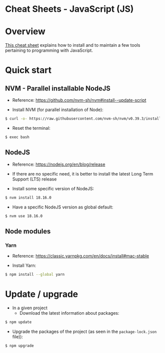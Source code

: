 Cheat Sheets - JavaScript (JS)
==============================

# Overview
[This cheat sheet](https://github.com/data-engineering-helpers/ks-cheat-sheets/blob/main/programming/js-world/README.md)
explains how to install and to maintain a few tools pertaining to
programming with JavaScript.

# Quick start

## NVM - Parallel installable NodeJS
* Reference: https://github.com/nvm-sh/nvm#install--update-script

* Install NVM (for parallel installation of Node):
```bash
$ curl -o- https://raw.githubusercontent.com/nvm-sh/nvm/v0.39.3/install.sh | bash
```

* Reset the terminal:
```bash
$ exec bash
```

## NodeJS
* Reference: https://nodejs.org/en/blog/release

* If there are no specific need, it is better to install the latest
  Long Term Support (LTS) release

* Install some specific version of NodeJS:
```bash
$ nvm install 18.16.0
```

* Have a specific NodeJS version as global default:
```bash
$ nvm use 18.16.0
```

## Node modules

### Yarn
* Reference: https://classic.yarnpkg.com/en/docs/install#mac-stable

* Install Yarn:
```bash
$ npm install --global yarn
```

# Update / upgrade
* In a given project
  + Download the latest information about packages:
```bash
$ npm update
```
  + Upgrade the packages of the project (as seen in the `package-lock.json`
    file)):
```bash
$ npm upgrade
```


